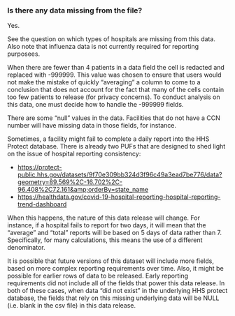 ### Is there any data missing from the file?
Yes.


See the question on which types of hospitals are missing from this data. Also note that influenza data is not currently required for reporting purposees.


When there are fewer than 4 patients in a data field the cell is redacted and replaced with -999999. This value was chosen to ensure that users would not make the mistake of quickly “averaging” a column to come to a conclusion that does not account for the fact that many of the cells contain too few patients to release (for privacy concerns). To conduct analysis on this data, one must decide how to handle the -999999 fields. 


There are some “null” values in the data. Facilities that do not have a CCN number will have missing data in those fields, for instance. 


Sometimes, a facility might fail to complete a daily report into the HHS Protect database. There is already two PUFs that are designed to shed light on the issue of hospital reporting consistency: 


* https://protect-public.hhs.gov/datasets/9f70e309bb324d3f96c49a3ead7be776/data?geometry=89.569%2C-16.702%2C-96.408%2C72.161&amp;orderBy=state_name
* https://healthdata.gov/covid-19-hospital-reporting-hospital-reporting-trend-dashboard


When this happens, the nature of this data release will change. For instance, if a hospital fails to report for two days, it will mean that the “average” and “total” reports will be based on 5 days of data rather than 7. Specifically, for many calculations, this means the use of a different denominator. 


It is possible that future versions of this dataset will include more fields, based on more complex reporting requirements over time. Also, it might be possible for earlier rows of data to be released. Early reporting requirements did not include all of the fields that power this data release. In both of these cases, when data “did not exist” in the underlying HHS protect database, the fields that rely on this missing underlying data will be NULL (i.e. blank in the csv file) in this data release.


